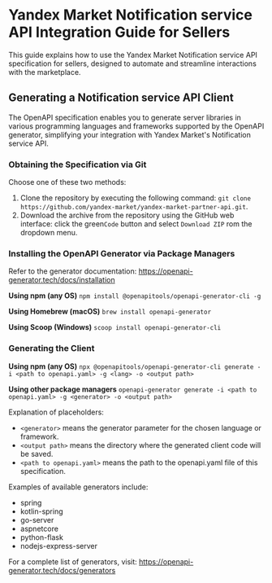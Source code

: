 # Yandex Market Notification service API Integration Guide for Sellers

This guide explains how to use the Yandex Market Notification service API specification for sellers, designed to automate and streamline interactions with the marketplace.

## Generating a Notification service API Client

The OpenAPI specification enables you to generate server libraries in various programming languages and frameworks supported by the OpenAPI generator,  simplifying your integration with Yandex Market's Notification service API.

### Obtaining the Specification via Git

Choose one of these two methods:
1. Clone the repository by executing the following command: `git clone https://github.com/yandex-market/yandex-market-partner-api.git`.
2. Download the archive from the repository using the GitHub web interface: click the green`Code` button and select `Download ZIP` rom the dropdown menu.

### Installing the OpenAPI Generator via Package Managers

Refer to the generator documentation: <https://openapi-generator.tech/docs/installation>

**Using npm (any OS)**
`npm install @openapitools/openapi-generator-cli -g`

**Using Homebrew (macOS)**
`brew install openapi-generator`

**Using Scoop (Windows)**
`scoop install openapi-generator-cli`

### Generating the Client

**Using npm (any OS)**
`npx @openapitools/openapi-generator-cli generate -i <path to openapi.yaml> -g <lang> -o <output path>`

**Using other package managers**
`openapi-generator generate -i <path to openapi.yaml> -g <generator> -o <output path> `

Explanation of placeholders:

* `<generator>` means the generator parameter for the chosen language or framework.
* `<output path>` means the directory where the generated client code will be saved.
* `<path to openapi.yaml>` means the path to the openapi.yaml file of this specification.

Examples of available generators include:
* spring
* kotlin-spring
* go-server
* aspnetcore
* python-flask
* nodejs-express-server

For a complete list of generators, visit: <https://openapi-generator.tech/docs/generators>
